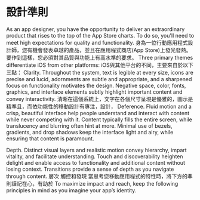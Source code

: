 # 設計準則

As an app designer, you have the opportunity to deliver an extraordinary product that rises to the top of the App Store charts. To do so, you'll need to meet high expectations for quality and functionality.
身為一位行動應用程式設計師，您有機會發表卓越的產品，並且在應用程式商店(App Store)上發光發熱。要作到這樣，您必須對其品質與功能上有高水準的要求。
Three primary themes differentiate iOS from other platforms:
iOS與其他平台的不同，主要來自於以下三點：
Clarity. Throughout the system, text is legible at every size, icons are precise and lucid, adornments are subtle and appropriate, and a sharpened focus on functionality motivates the design. Negative space, color, fonts, graphics, and interface elements subtly highlight important content and convey interactivity.
清晰在這個系統上，文字在各個尺寸呈現是優雅的，圖示是精準且，而依功能性的移動設計有專注，設計，
Deference. Fluid motion and a crisp, beautiful interface help people understand and interact with content while never competing with it. Content typically fills the entire screen, while translucency and blurring often hint at more. Minimal use of bezels, gradients, and drop shadows keep the interface light and airy, while ensuring that content is paramount.

Depth. Distinct visual layers and realistic motion convey hierarchy, impart vitality, and facilitate understanding. Touch and discoverability heighten delight and enable access to functionality and additional content without losing context. Transitions provide a sense of depth as you navigate through content.
層次 觸控和發現
當思考您移動應用程式的特性時，將下方的準則謹記在心，有助於
To maximize impact and reach, keep the following principles in mind as you imagine your app’s identity.